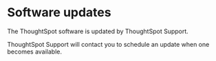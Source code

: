 # Software updates

The ThoughtSpot software is updated by ThoughtSpot Support.

ThoughtSpot Support will contact you to schedule an update when one becomes available.

